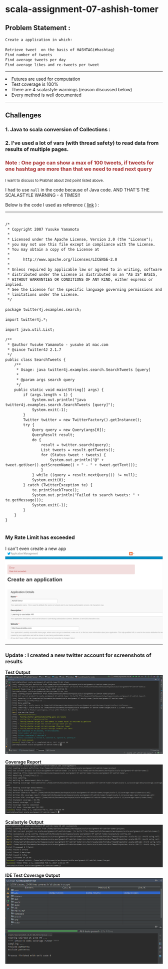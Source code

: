 # scala-assignment-07-ashish-tomer

## Problem Statement : 

    Create a application in which:

    Retrieve tweet  on the basis of HASHTAG(#hashtag)
    Find number of tweets
    Find average tweets per day
    Find average likes and re-tweets per tweet
    
    
-------------------------------------------------------------------------

<ui>

<li>Futures are used for computation</li>

<li>Test coverage is 100%</li>

<li>There are 4 scalastyle warnings (reason discussed below)</li>

<li>Every method is well documented</li>

</ul>

------------------------------------------------------------------------

## Challenges

### 1. Java to scala conversion of Collections :
### 2. I've used a lot of vars (with thread safety) to read data from results of multiple pages.
###     <span style="color:brown">Note : One page can show a max of 100 tweets, if tweets for one hashtag are more than that we need to read next query</span>

<small>I want to discuss to Prabhat about 2nd point listed above.</small>

I had to use `null` in the code because of Java code. AND THAT'S THE SCALASTYLE WARNING - 4 TIMES!!

Below is the code I used as reference ( <a href="https://github.com/yusuke/twitter4j/blob/master/twitter4j-examples/src/main/java/twitter4j/examples/search/SearchTweets.java">link</a> ) : 

------------------------------------------------------------------------

<pre><code>
/*
 * Copyright 2007 Yusuke Yamamoto
 *
 * Licensed under the Apache License, Version 2.0 (the "License");
 * you may not use this file except in compliance with the License.
 * You may obtain a copy of the License at
 *
 *      http://www.apache.org/licenses/LICENSE-2.0
 *
 * Unless required by applicable law or agreed to in writing, software
 * distributed under the License is distributed on an "AS IS" BASIS,
 * WITHOUT WARRANTIES OR CONDITIONS OF ANY KIND, either express or implied.
 * See the License for the specific language governing permissions and
 * limitations under the License.
 */

package twitter4j.examples.search;

import twitter4j.*;

import java.util.List;

/**
 * @author Yusuke Yamamoto - yusuke at mac.com
 * @since Twitter4J 2.1.7
 */
public class SearchTweets {
    /**
     * Usage: java twitter4j.examples.search.SearchTweets [query]
     *
     * @param args search query
     */
    public static void main(String[] args) {
        if (args.length < 1) {
            System.out.println("java twitter4j.examples.search.SearchTweets [query]");
            System.exit(-1);
        }
        Twitter twitter = new TwitterFactory().getInstance();
        try {
            Query query = new Query(args[0]);
            QueryResult result;
            do {
                result = twitter.search(query);
                List<Status> tweets = result.getTweets();
                for (Status tweet : tweets) {
                    System.out.println("@" + tweet.getUser().getScreenName() + " - " + tweet.getText());
                }
            } while ((query = result.nextQuery()) != null);
            System.exit(0);
        } catch (TwitterException te) {
            te.printStackTrace();
            System.out.println("Failed to search tweets: " + te.getMessage());
            System.exit(-1);
        }
    }
}
</code>
</pre>


### My Rate Limit has exceeded
I can't even create a new app
![alt tag](https://raw.githubusercontent.com/ashishknoldus/scala-assignment-07-ashish-tomer/master/RateLimit.png)

--------------------------------------------------

### Update : I created a new twitter account for screenshots of results

<b>Test Output</b><br/>
![alt tag](https://raw.githubusercontent.com/ashishknoldus/scala-assignment-07-ashish-tomer/master/testOutPut.png)

<b>Coverage Report</b><br/>
![alt tag](https://raw.githubusercontent.com/ashishknoldus/scala-assignment-07-ashish-tomer/master/coverageReport.png)

<b>Scalastyle Output</b><br/>
![alt tag](https://raw.githubusercontent.com/ashishknoldus/scala-assignment-07-ashish-tomer/master/scalaStyleResult.png)

<b>IDE Test Coverage Output</b><br/>
![alt tag](https://raw.githubusercontent.com/ashishknoldus/scala-assignment-07-ashish-tomer/master/ideaTestCoverage.png)
